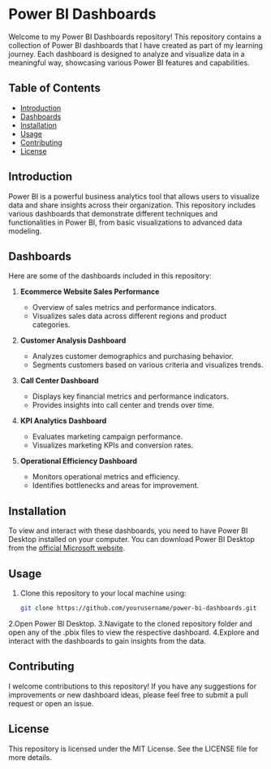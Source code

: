 # Power BI Dashboards

Welcome to my Power BI Dashboards repository! This repository contains a collection of Power BI dashboards that I have created as part of my learning journey. Each dashboard is designed to analyze and visualize data in a meaningful way, showcasing various Power BI features and capabilities.

## Table of Contents
- [Introduction](#introduction)
- [Dashboards](#dashboards)
- [Installation](#installation)
- [Usage](#usage)
- [Contributing](#contributing)
- [License](#license)
  

## Introduction
Power BI is a powerful business analytics tool that allows users to visualize data and share insights across their organization. This repository includes various dashboards that demonstrate different techniques and functionalities in Power BI, from basic visualizations to advanced data modeling.

## Dashboards
Here are some of the dashboards included in this repository:

1. **Ecommerce Website Sales Performance**
   - Overview of sales metrics and performance indicators.
   - Visualizes sales data across different regions and product categories.

2. **Customer Analysis Dashboard**
   - Analyzes customer demographics and purchasing behavior.
   - Segments customers based on various criteria and visualizes trends.

3. **Call Center Dashboard**
   - Displays key financial metrics and performance indicators.
   - Provides insights into call center and trends over time.

4. **KPI Analytics Dashboard**
   - Evaluates marketing campaign performance.
   - Visualizes marketing KPIs and conversion rates.

5. **Operational Efficiency Dashboard**
   - Monitors operational metrics and efficiency.
   - Identifies bottlenecks and areas for improvement.

## Installation
To view and interact with these dashboards, you need to have Power BI Desktop installed on your computer. You can download Power BI Desktop from the [official Microsoft website](https://powerbi.microsoft.com/desktop/).

## Usage
1. Clone this repository to your local machine using:
   ```bash
   git clone https://github.com/yourusername/power-bi-dashboards.git

2.Open Power BI Desktop.
3.Navigate to the cloned repository folder and open any of the .pbix files to view the respective dashboard.
4.Explore and interact with the dashboards to gain insights from the data.

## Contributing
I welcome contributions to this repository! If you have any suggestions for improvements or new dashboard ideas, please feel free to submit a pull request or open an issue.

## License
This repository is licensed under the MIT License. See the LICENSE file for more details.   
